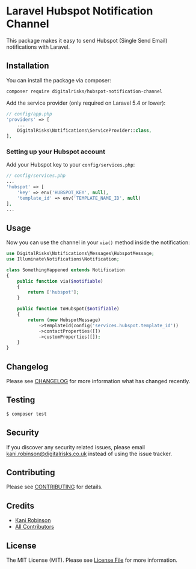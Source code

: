 # Laravel Hubspot Notification Channel

This package makes it easy to send Hubspot (Single Send Email) notifications with Laravel.

## Installation

You can install the package via composer:

``` bash
composer require digitalrisks/hubspot-notification-channel
```

Add the service provider (only required on Laravel 5.4 or lower):

```php
// config/app.php
'providers' => [
    ...
    DigitalRisks\Notifications\ServiceProvider::class,
],
```

### Setting up your Hubspot account

Add your Hubspot key to your `config/services.php`:

```php
// config/services.php
...
'hubspot' => [
    'key' => env('HUBSPOT_KEY', null),
    'template_id' => env('TEMPLATE_NAME_ID', null)
],
...
```

## Usage

Now you can use the channel in your `via()` method inside the notification:

``` php
use DigitalRisks\Notifications\Messages\HubspotMessage;
use Illuminate\Notifications\Notification;

class SomethingHappened extends Notification
{
    public function via($notifiable)
    {
        return ['hubspot'];
    }

    public function toHubspot($notifiable)
    {
        return (new HubspotMessage)
            ->templateId(config('services.hubspot.template_id'))
            ->contactProperties([])
            ->customProperties([]);
    }
}
```

## Changelog

Please see [CHANGELOG](CHANGELOG.md) for more information what has changed recently.

## Testing

``` bash
$ composer test
```

## Security

If you discover any security related issues, please email kani.robinson@digitalrisks.co.uk instead of using the issue tracker.

## Contributing

Please see [CONTRIBUTING](CONTRIBUTING.md) for details.

## Credits

- [Kani Robinson](https://github.com/kanirobinson)
- [All Contributors](../../contributors)

## License

The MIT License (MIT). Please see [License File](LICENSE.md) for more information.
